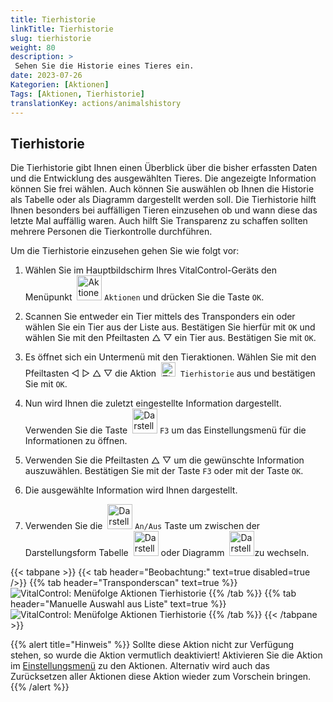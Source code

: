 ```yaml
---
title: Tierhistorie
linkTitle: Tierhistorie
slug: tierhistorie
weight: 80
description: >
 Sehen Sie die Historie eines Tieres ein.
date: 2023-07-26
Kategorien: [Aktionen]
Tags: [Aktionen, Tierhistorie]
translationKey: actions/animalshistory
---
```

## Tierhistorie

Die Tierhistorie gibt Ihnen einen Überblick über die bisher erfassten Daten und die Entwicklung des ausgewählten Tieres. Die angezeigte Information können Sie frei wählen. Auch können Sie auswählen ob Ihnen die Historie als Tabelle oder als Diagramm dargestellt werden soll. Die Tierhistorie hilft Ihnen besonders bei auffälligen Tieren einzusehen ob und wann diese das letzte Mal auffällig waren. Auch hilft Sie Transparenz zu schaffen sollten mehrere Personen die Tierkontrolle durchführen.

Um die Tierhistorie einzusehen gehen Sie wie folgt vor:

1.  Wählen Sie im Hauptbildschirm Ihres VitalControl-Geräts den Menüpunkt &nbsp;<img src="/icons/actions.svg" width="40" align="bottom" alt="Aktionen" /> `Aktionen` und drücken Sie die Taste `OK`.

2. Scannen Sie entweder ein Tier mittels des Transponders ein oder wählen Sie ein Tier aus der Liste aus. Bestätigen Sie hierfür mit `OK` und wählen Sie mit den Pfeiltasten △ ▽ ein Tier aus. Bestätigen Sie mit `OK`.

3. Es öffnet sich ein Untermenü mit den Tieraktionen. Wählen Sie mit den Pfeiltasten ◁ ▷ △ ▽ die Aktion &nbsp;<img src="/icons/actions/history.svg" width="23" align="bottom" alt="Tierhistorie" />&nbsp; `Tierhistorie` aus und bestätigen Sie mit `OK`.

4. Nun wird Ihnen die zuletzt eingestellte Information dargestellt. Verwenden Sie die Taste &nbsp;<img src="/icons/animalhistoriesettings.svg" width="40" align="bottom" alt="Darstellung" />  `F3` um das Einstellungsmenü für die Informationen zu öffnen.

5. Verwenden Sie die Pfeiltasten △ ▽ um die gewünschte Information auszuwählen. Bestätigen Sie mit der Taste `F3` oder mit der Taste `OK`.

6. Die ausgewählte Information wird Ihnen dargestellt.

7. Verwenden Sie die  &nbsp;<img src="/icons/graphik.svg" width="40" align="bottom" alt="Darstellung" /> `An/Aus` Taste um zwischen der Darstellungsform Tabelle &nbsp;<img src="/icons/tabelle.svg" width="40" align="bottom" alt="Darstellung" /> oder Diagramm &nbsp;<img src="/icons/graphik.svg" width="40" align="bottom" alt="Darstellung" />zu wechseln.

{{< tabpane >}}
{{< tab header="Beobachtung:" text=true disabled=true />}}
{{% tab header="Transponderscan" text=true %}}
 ![VitalControl: Menüfolge Aktionen Tierhistorie](../bilder/tierhistorie-transponderscan.png "Tierhistorie")
{{% /tab %}}
{{% tab header="Manuelle Auswahl aus Liste" text=true %}}
 ![VitalControl: Menüfolge Aktionen Tierhistorie](../bilder/tierhistorie.png "Tierhistorie")
{{% /tab %}}
{{< /tabpane >}}

{{% alert title="Hinweis" %}}
Sollte diese Aktion nicht zur Verfügung stehen, so wurde die Aktion vermutlich deaktiviert! Aktivieren Sie die Aktion im [Einstellungsmenü](/docs/aktionen/einstellungen/) zu den Aktionen. Alternativ wird auch das Zurücksetzen aller Aktionen diese Aktion wieder zum Vorschein bringen.
{{% /alert %}}
